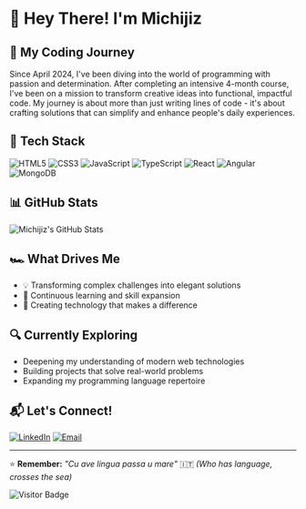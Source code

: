 # 👋 Hey There! I'm Michijiz

## 🌱 My Coding Journey
Since April 2024, I've been diving into the world of programming with passion and determination. After completing an intensive 4-month course, I've been on a mission to transform creative ideas into functional, impactful code. My journey is about more than just writing lines of code - it's about crafting solutions that can simplify and enhance people's daily experiences.

## 🚀 Tech Stack
![HTML5](https://img.shields.io/badge/-HTML5-E34F26?style=flat-square&logo=html5&logoColor=white)
![CSS3](https://img.shields.io/badge/-CSS3-1572B6?style=flat-square&logo=css3&logoColor=white)
![JavaScript](https://img.shields.io/badge/-JavaScript-black?style=flat-square&logo=javascript)
![TypeScript](https://img.shields.io/badge/-TypeScript-007ACC?style=flat-square&logo=typescript&logoColor=white)
![React](https://img.shields.io/badge/-React-61DAFB?style=flat-square&logo=react&logoColor=black)
![Angular](https://img.shields.io/badge/-Angular-DD0031?style=flat-square&logo=angular)
![MongoDB](https://img.shields.io/badge/-MongoDB-47A248?style=flat-square&logo=mongodb&logoColor=white)



## 📊 GitHub Stats
![Michijiz's GitHub Stats](https://github-readme-stats.vercel.app/api?username=Michijiz&theme=radical&show_icons=true&include_all_commits=true&count_private=true)

## 🏎 What Drives Me
- 💡 Transforming complex challenges into elegant solutions
- 🧩 Continuous learning and skill expansion
- 🤝 Creating technology that makes a difference

## 🔍 Currently Exploring
- Deepening my understanding of modern web technologies
- Building projects that solve real-world problems
- Expanding my programming language repertoire

## 📬 Let's Connect!
[![LinkedIn](https://img.shields.io/badge/-LinkedIn-0077B5?style=flat-square&logo=linkedin&logoColor=white)](https://www.linkedin.com/in/michelangelo-candela-259a92174/)
[![Email](https://img.shields.io/badge/-Email-D14836?style=flat-square&logo=gmail&logoColor=white)](MAILTO:michelangeloc97@gmail.com)

---

⭐ **Remember:** 
*"Cu ave lingua passa u mare"* 🇮🇹
*(Who has language, crosses the sea)*



![Visitor Badge](https://visitor-badge.laobi.icu/badge?page_id=Michijiz.Michijiz)
